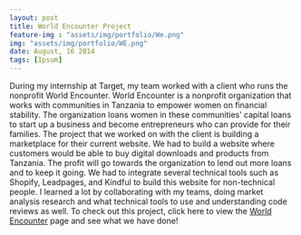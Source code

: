```yaml
---
layout: post
title: World Encounter Project
feature-img : "assets/img/portfolio/We.png"
img: "assets/img/portfolio/WE.png"
date: August, 16 2014
tags: [Ipsum]
---
```

  During my internship at Target, my team worked with a client who runs the nonprofit World Encounter. World Encounter is a nonprofit organization that works with communities in Tanzania to empower women on financial stability. The organization loans women in these communities’ capital loans to start up a business and become entrepreneurs who can provide for their families. The project that we worked on with the client is building a marketplace for their current website. We had to build a website where customers would be able to buy digital downloads and products from Tanzania. The profit will go towards the organization to lend out more loans and to keep it going. We had to integrate several technical tools such as Shopify, Leadpages, and Kindful to build this website for non-technical people. I learned a lot by collaborating with my teams, doing market analysis research and what technical tools to use and understanding code reviews as well. To check out this project, click here to view the <a href="https://worldencounter.org/">World Encounter</a>  page and see what we have done!